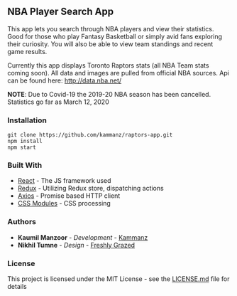 ## NBA Player Search App

This app lets you search through NBA players and view their statistics. Good for those who play Fantasy Basketball or simply avid fans exploring their curiosity. You will also be able to view team standings and recent game results. 

Currently this app displays Toronto Raptors stats (all NBA Team stats coming soon). All data and images are pulled from official NBA sources. Api can be found here: http://data.nba.net/

**NOTE**: Due to Covid-19 the 2019-20 NBA season has been cancelled. Statistics go far as March 12, 2020

### Installation
```
git clone https://github.com/kammanz/raptors-app.git
npm install 
npm start
```

### Built With

* [React](https://reactjs.org/) - The JS framework used 
* [Redux](https://github.com/reduxjs/react-redux) - Utilizing Redux store, dispatching actions  
* [Axios](https://github.com/axios/axios) - Promise based HTTP client 
* [CSS Modules](https://github.com/css-modules/css-modules) - CSS processing

### Authors

* **Kaumil Manzoor** - *Development* - [Kammanz](http://kammanz.com/)
* **Nikhil Tumne** - *Design* - [Freshly Grazed](http://freshlygrazed.com/)

### License

This project is licensed under the MIT License - see the [LICENSE.md](https://www.mit.edu/~amini/LICENSE.md) file for details

